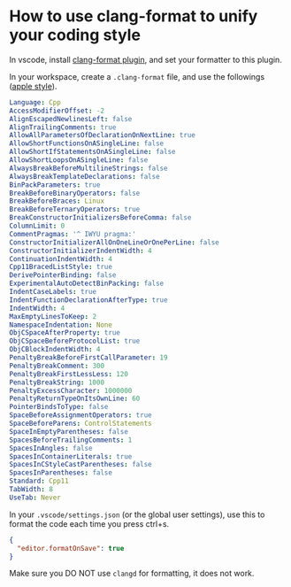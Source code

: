 # How to use clang-format to unify your coding style

In vscode, install [clang-format plugin](https://github.com/xaverh/vscode-clang-format), and set your formatter to this plugin.

In your workspace, create a `.clang-format` file, and use the followings ([apple style](https://github.com/haaakon/Apple-clang-format)).

```yaml
Language: Cpp
AccessModifierOffset: -2
AlignEscapedNewlinesLeft: false
AlignTrailingComments: true
AllowAllParametersOfDeclarationOnNextLine: true
AllowShortFunctionsOnASingleLine: false
AllowShortIfStatementsOnASingleLine: false
AllowShortLoopsOnASingleLine: false
AlwaysBreakBeforeMultilineStrings: false
AlwaysBreakTemplateDeclarations: false
BinPackParameters: true
BreakBeforeBinaryOperators: false
BreakBeforeBraces: Linux
BreakBeforeTernaryOperators: true
BreakConstructorInitializersBeforeComma: false
ColumnLimit: 0
CommentPragmas: '^ IWYU pragma:'
ConstructorInitializerAllOnOneLineOrOnePerLine: false
ConstructorInitializerIndentWidth: 4
ContinuationIndentWidth: 4
Cpp11BracedListStyle: true
DerivePointerBinding: false
ExperimentalAutoDetectBinPacking: false
IndentCaseLabels: true
IndentFunctionDeclarationAfterType: true
IndentWidth: 4
MaxEmptyLinesToKeep: 2
NamespaceIndentation: None
ObjCSpaceAfterProperty: true
ObjCSpaceBeforeProtocolList: true
ObjCBlockIndentWidth: 4
PenaltyBreakBeforeFirstCallParameter: 19
PenaltyBreakComment: 300
PenaltyBreakFirstLessLess: 120
PenaltyBreakString: 1000
PenaltyExcessCharacter: 1000000
PenaltyReturnTypeOnItsOwnLine: 60
PointerBindsToType: false
SpaceBeforeAssignmentOperators: true
SpaceBeforeParens: ControlStatements
SpaceInEmptyParentheses: false
SpacesBeforeTrailingComments: 1
SpacesInAngles: false
SpacesInContainerLiterals: true
SpacesInCStyleCastParentheses: false
SpacesInParentheses: false
Standard: Cpp11
TabWidth: 8
UseTab: Never
```

In your `.vscode/settings.json` (or the global user settings), use this to format the code each time you press ctrl+s.

```json
{
  "editor.formatOnSave": true
}
```

Make sure you DO NOT use `clangd` for formatting, it does not work.
